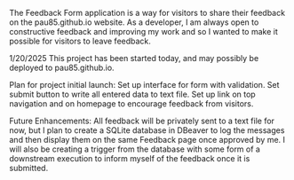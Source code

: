 The Feedback Form application is a way for visitors to share their feedback on the pau85.github.io website. As a developer, I am always open to constructive feedback and improving my work and so I wanted to make it possible for visitors to leave feedback.

1/20/2025
This project has been started today, and may possibly be deployed to pau85.github.io. 

Plan for project initial launch:
Set up interface for form with validation.
Set submit button to write all entered data to text file.
Set up link on top navigation and on homepage to encourage feedback from visitors.

Future Enhancements:
All feedback will be privately sent to a text file for now, but I plan to create a SQLite database in DBeaver to log the messages and then display them on the same Feedback page once approved by me.
I will also be creating a trigger from the database with some form of a downstream execution to inform myself of the feedback once it is submitted.

